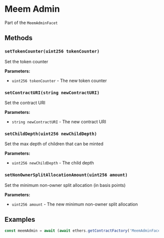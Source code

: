 # Meem Admin

Part of the `MeemAdminFacet`

## Methods

### `setTokenCounter(uint256 tokenCounter)`

Set the token counter

**Parameters:**
* `uint256 tokenCounter` - The new token counter

### `setContractURI(string newContractURI)`

Set the contract URI

**Parameters:**
* `string newContractURI` - The new contract URI

### `setChildDepth(uint256 newChildDepth)`

Set the max depth of children that can be minted

**Parameters:**
* `uint256 newChildDepth` - The child depth

### `setNonOwnerSplitAllocationAmount(uint256 amount)`

Set the minimum non-owner split allocation (in basis points)

**Parameters:**
* `uint256 amount` - The new minimum non-owner split allocation


## Examples

```js
const meemAdmin = await (await ethers.getContractFactory('MeemAdminFacet')).attach('<Proxy Address>')
```

